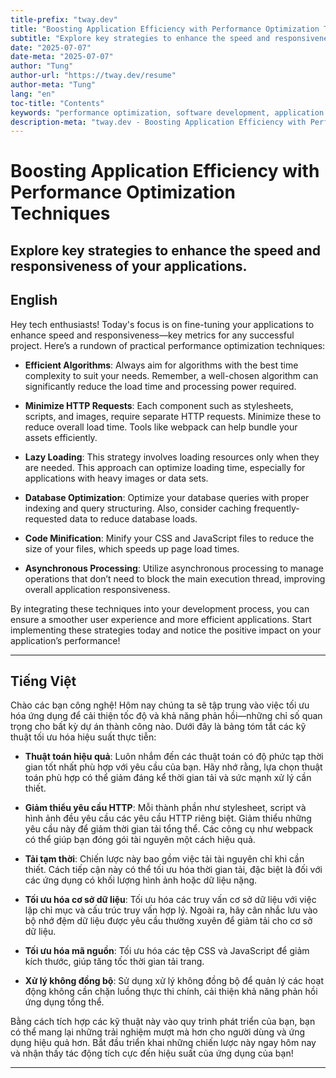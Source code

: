 ```yaml
---
title-prefix: "tway.dev"
title: "Boosting Application Efficiency with Performance Optimization Techniques"
subtitle: "Explore key strategies to enhance the speed and responsiveness of your applications."
date: "2025-07-07"
date-meta: "2025-07-07"
author: "Tung"
author-url: "https://tway.dev/resume"
author-meta: "Tung"
lang: "en"
toc-title: "Contents"
keywords: "performance optimization, software development, application efficiency, tech tips, code optimization"
description-meta: "tway.dev - Boosting Application Efficiency with Performance Optimization Techniques - Explore key strategies to enhance the speed and responsiveness of your applications."
---
```


# Boosting Application Efficiency with Performance Optimization Techniques
## Explore key strategies to enhance the speed and responsiveness of your applications.

## English
Hey tech enthusiasts! Today's focus is on fine-tuning your applications to enhance speed and responsiveness—key metrics for any successful project. Here’s a rundown of practical performance optimization techniques:

- **Efficient Algorithms**: Always aim for algorithms with the best time complexity to suit your needs. Remember, a well-chosen algorithm can significantly reduce the load time and processing power required.

- **Minimize HTTP Requests**: Each component such as stylesheets, scripts, and images, require separate HTTP requests. Minimize these to reduce overall load time. Tools like webpack can help bundle your assets efficiently.

- **Lazy Loading**: This strategy involves loading resources only when they are needed. This approach can optimize loading time, especially for applications with heavy images or data sets.

- **Database Optimization**: Optimize your database queries with proper indexing and query structuring. Also, consider caching frequently-requested data to reduce database loads.

- **Code Minification**: Minify your CSS and JavaScript files to reduce the size of your files, which speeds up page load times.

- **Asynchronous Processing**: Utilize asynchronous processing to manage operations that don’t need to block the main execution thread, improving overall application responsiveness.

By integrating these techniques into your development process, you can ensure a smoother user experience and more efficient applications. Start implementing these strategies today and notice the positive impact on your application’s performance!

---

## Tiếng Việt
Chào các bạn công nghệ! Hôm nay chúng ta sẽ tập trung vào việc tối ưu hóa ứng dụng để cải thiện tốc độ và khả năng phản hồi—những chỉ số quan trọng cho bất kỳ dự án thành công nào. Dưới đây là bảng tóm tắt các kỹ thuật tối ưu hóa hiệu suất thực tiễn:

- **Thuật toán hiệu quả**: Luôn nhắm đến các thuật toán có độ phức tạp thời gian tốt nhất phù hợp với yêu cầu của bạn. Hãy nhớ rằng, lựa chọn thuật toán phù hợp có thể giảm đáng kể thời gian tải và sức mạnh xử lý cần thiết.

- **Giảm thiểu yêu cầu HTTP**: Mỗi thành phần như stylesheet, script và hình ảnh đều yêu cầu các yêu cầu HTTP riêng biệt. Giảm thiểu những yêu cầu này để giảm thời gian tải tổng thể. Các công cụ như webpack có thể giúp bạn đóng gói tài nguyên một cách hiệu quả.

- **Tải tạm thời**: Chiến lược này bao gồm việc tải tài nguyên chỉ khi cần thiết. Cách tiếp cận này có thể tối ưu hóa thời gian tải, đặc biệt là đối với các ứng dụng có khối lượng hình ảnh hoặc dữ liệu nặng.

- **Tối ưu hóa cơ sở dữ liệu**: Tối ưu hóa các truy vấn cơ sở dữ liệu với việc lập chỉ mục và cấu trúc truy vấn hợp lý. Ngoài ra, hãy cân nhắc lưu vào bộ nhớ đệm dữ liệu được yêu cầu thường xuyên để giảm tải cho cơ sở dữ liệu.

- **Tối ưu hóa mã nguồn**: Tối ưu hóa các tệp CSS và JavaScript để giảm kích thước, giúp tăng tốc thời gian tải trang.

- **Xử lý không đồng bộ**: Sử dụng xử lý không đồng bộ để quản lý các hoạt động không cần chặn luồng thực thi chính, cải thiện khả năng phản hồi ứng dụng tổng thể.

Bằng cách tích hợp các kỹ thuật này vào quy trình phát triển của bạn, bạn có thể mang lại những trải nghiệm mượt mà hơn cho người dùng và ứng dụng hiệu quả hơn. Bắt đầu triển khai những chiến lược này ngay hôm nay và nhận thấy tác động tích cực đến hiệu suất của ứng dụng của bạn!

---